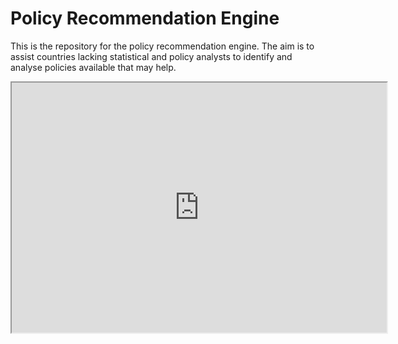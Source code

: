 # Policy Recommendation Engine

This is the repository for the policy recommendation engine. The aim
is to assist countries lacking statistical and policy analysts to
identify and analyse policies available that may help.


<iframe src="http://bl.ocks.org/mbostock/raw/4061502/0a200ddf998aa75dfdb1ff32e16b680a15e5cb01/" width="600" height="400" marginwidth="0" marginheight="0" scrolling="no"></iframe>

<style>
.link {
stroke: #666;
opacity: 0.9;
stroke-width: 1.5px;
}
.node circle {
stroke: #fff;
opacity: 0.9;
stroke-width: 1.5px;
}
.node:not(:hover) .nodetext {
display: none;
}
text {
font: 15px serif;
opacity: 0.9;
pointer-events: none;
}
</style>

<script src=http://d3js.org/d3.v3.min.js></script>

<script> var links = [ { "source" : 1, "target" : 131, "value" :
 1.31452729451742 }, { "source" : 1, "target" : 82, "value" :
 1.48780804393006 }, { "source" : 1, "target" : 111, "value" :
 1.53525937177258 }, { "source" : 2, "target" : 146, "value" :
 0.920880072265894 }, { "source" : 2, "target" : 78, "value" :
 0.940957645654329 }, { "source" : 2, "target" : 102, "value" :
 0.960545297345756 }, { "source" : 3, "target" : 168, "value" :
 0.953653479210874 }, { "source" : 3, "target" : 152, "value" :
 1.0220078017862 }, { "source" : 3, "target" : 47, "value" :
 1.02234392589866 }, { "source" : 4, "target" : 116, "value" :
 0.974043813062297 }, { "source" : 4, "target" : 112, "value" :
 1.00861994554911 }, { "source" : 4, "target" : 89, "value" :
 1.04323962864693 }, { "source" : 5, "target" : 32, "value" :
 1.44955239332356 }, { "source" : 5, "target" : 14, "value" :
 1.55694107513401 }, { "source" : 5, "target" : 117, "value" :
 1.63821920099526 }, { "source" : 6, "target" : 182, "value" :
 1.19119444160882 }, { "source" : 6, "target" : 59, "value" :
 1.20319220151253 }, { "source" : 6, "target" : 78, "value" :
 1.37655213152321 }, { "source" : 7, "target" : 46, "value" :
 1.37045931512834 }, { "source" : 7, "target" : 20, "value" :
 1.65668766498696 }, { "source" : 7, "target" : 174, "value" :
 1.71018383342883 }, { "source" : 0, "target" : 2, "value" :
 1.20637844221834 }, { "source" : 0, "target" : 71, "value" :
 1.217090120178 }, { "source" : 0, "target" : 47, "value" :
 1.24330899923766 }, { "source" : 17, "target" : 45, "value" :
 1.01820681828437 }, { "source" : 17, "target" : 146, "value" :
 1.10137862487542 }, { "source" : 17, "target" : 141, "value" :
 1.2985203201483 }, { "source" : 8, "target" : 24, "value" :
 0.838362577073292 }, { "source" : 8, "target" : 158, "value" :
 1.09438576978989 }, { "source" : 8, "target" : 48, "value" :
 1.09961749350012 }, { "source" : 9, "target" : 120, "value" :
 0.602232655441791 }, { "source" : 9, "target" : 54, "value" :
 0.639259804146382 }, { "source" : 9, "target" : 186, "value" :
 0.768040477294505 }, { "source" : 36, "target" : 2, "value" :
 1.19611020180288 }, { "source" : 36, "target" : 168, "value" :
 1.42990851080529 }, { "source" : 36, "target" : 102, "value" :
 1.4479413745007 }, { "source" : 10, "target" : 170, "value" :
 1.56855749452816 }, { "source" : 10, "target" : 4, "value" :
 1.876723903123 }, { "source" : 10, "target" : 45, "value" :
 2.05825722589473 }, { "source" : 11, "target" : 121, "value" :
 1.4425791028605 }, { "source" : 11, "target" : 111, "value" :
 1.49996277790847 }, { "source" : 11, "target" : 183, "value" :
 1.97834755666622 }, { "source" : 41, "target" : 190, "value" :
 0.789337479044317 }, { "source" : 41, "target" : 67, "value" :
 0.82726644887886 }, { "source" : 41, "target" : 128, "value" :
 0.868810763776866 }, { "source" : 186, "target" : 38, "value" :
 0.71495414307359 }, { "source" : 186, "target" : 48, "value" :
 0.733536216264423 }, { "source" : 186, "target" : 9, "value" :
 0.768040477294505 }, { "source" : 18, "target" : 109, "value" :
 0.905488077232075 }, { "source" : 18, "target" : 191, "value" :
 0.928990869486456 }, { "source" : 18, "target" : 47, "value" :
 1.06682789338007 }, { "source" : 37, "target" : 56, "value" :
 1.09893293326321 }, { "source" : 37, "target" : 119, "value" :
 1.29737835818427 }, { "source" : 37, "target" : 130, "value" :
 1.43547592970923 }, { "source" : 12, "target" : 150, "value" :
 1.20614068109613 }, { "source" : 12, "target" : 134, "value" :
 2.30662598084721 }, { "source" : 12, "target" : 142, "value" :
 2.35832869698108 }, { "source" : 13, "target" : 192, "value" :
 1.29940663294756 }, { "source" : 13, "target" : 109, "value" :
 1.32392687443911 }, { "source" : 13, "target" : 108, "value" :
 1.39988619910808 }, { "source" : 14, "target" : 117, "value" :
 0.682738067393721 }, { "source" : 14, "target" : 23, "value" :
 1.30069178321288 }, { "source" : 14, "target" : 105, "value" :
 1.32361192170884 }, { "source" : 55, "target" : 189, "value" :
 0.614750722993733 }, { "source" : 55, "target" : 67, "value" :
 0.642608633750824 }, { "source" : 55, "target" : 87, "value" :
 0.852964315454793 }, { "source" : 15, "target" : 110, "value" :
 0.887991137474196 }, { "source" : 15, "target" : 44, "value" :
 1.42298756227974 }, { "source" : 15, "target" : 125, "value" :
 1.47799137800987 }, { "source" : 16, "target" : 138, "value" :
 1.42252709160877 }, { "source" : 16, "target" : 152, "value" :
 1.56673225573877 }, { "source" : 16, "target" : 122, "value" :
 1.69997913169409 }, { "source" : 19, "target" : 89, "value" :
 0.96003446478593 }, { "source" : 19, "target" : 129, "value" :
 1.03369836065786 }, { "source" : 19, "target" : 4, "value" :
 1.12078429317492 }, { "source" : 20, "target" : 189, "value" :
 0.85064892082221 }, { "source" : 20, "target" : 190, "value" :
 0.971612887849814 }, { "source" : 20, "target" : 67, "value" :
 1.05298685631974 }, { "source" : 176, "target" : 118, "value" :
 1.21414677752 }, { "source" : 176, "target" : 28, "value" :
 1.5685368954702 }, { "source" : 176, "target" : 76, "value" :
 1.60913249855578 }, { "source" : 22, "target" : 132, "value" :
 1.92102096765661 }, { "source" : 22, "target" : 137, "value" :
 2.06817242151767 }, { "source" : 22, "target" : 31, "value" :
 2.29105373318966 }, { "source" : 25, "target" : 44, "value" :
 0.910834630900881 }, { "source" : 25, "target" : 122, "value" :
 1.15635610494343 }, { "source" : 25, "target" : 126, "value" :
 1.46094334309018 }, { "source" : 83, "target" : 90, "value" :
 1.56419009848881 }, { "source" : 83, "target" : 21, "value" :
 1.5924438438337 }, { "source" : 83, "target" : 124, "value" :
 1.60434653131104 }, { "source" : 23, "target" : 117, "value" :
 0.975511109512529 }, { "source" : 23, "target" : 90, "value" :
 1.21847324468831 }, { "source" : 23, "target" : 145, "value" :
 1.22410275311965 }, { "source" : 24, "target" : 8, "value" :
 0.838362577073292 }, { "source" : 24, "target" : 48, "value" :
 0.898813888700985 }, { "source" : 24, "target" : 123, "value" :
 0.931861117429435 }, { "source" : 26, "target" : 135, "value" :
 1.49461162528901 }, { "source" : 26, "target" : 147, "value" :
 1.55181563212396 }, { "source" : 26, "target" : 91, "value" :
 1.55959206999486 }, { "source" : 28, "target" : 162, "value" :
 1.02167171095672 }, { "source" : 28, "target" : 95, "value" :
 1.24572404427195 }, { "source" : 28, "target" : 107, "value" :
 1.26741367173486 }, { "source" : 29, "target" : 113, "value" :
 0.956794162296048 }, { "source" : 29, "target" : 167, "value" :
 0.973029189538259 }, { "source" : 29, "target" : 89, "value" :
 1.48697729248095 }, { "source" : 30, "target" : 122, "value" :
 1.06793098914228 }, { "source" : 30, "target" : 40, "value" :
 1.14865142976247 }, { "source" : 30, "target" : 42, "value" :
 1.16193537350911 }, { "source" : 32, "target" : 5, "value" :
 1.44955239332356 }, { "source" : 32, "target" : 14, "value" :
 1.55385925388808 }, { "source" : 32, "target" : 23, "value" :
 1.58864646875774 }, { "source" : 33, "target" : 114, "value" :
 1.01225021776878 }, { "source" : 33, "target" : 146, "value" :
 1.07114556956056 }, { "source" : 33, "target" : 18, "value" :
 1.21497089869963 }, { "source" : 76, "target" : 62, "value" :
 1.08365560669245 }, { "source" : 76, "target" : 130, "value" :
 1.11302717762523 }, { "source" : 76, "target" : 37, "value" :
 1.1415370310435 }, { "source" : 67, "target" : 87, "value" :
 0.617144820469032 }, { "source" : 67, "target" : 55, "value" :
 0.642608633750824 }, { "source" : 67, "target" : 190, "value" :
 0.723500346667688 }, { "source" : 34, "target" : 168, "value" :
 0.761877422241889 }, { "source" : 34, "target" : 92, "value" :
 0.830995625266431 }, { "source" : 34, "target" : 39, "value" :
 0.906599367281589 }, { "source" : 193, "target" : 195, "value" :
 0.455929887515982 }, { "source" : 193, "target" : 194, "value" :
 0.683170301495052 }, { "source" : 193, "target" : 114, "value" :
 1.11673495056999 }, { "source" : 35, "target" : 4, "value" :
 1.1969376870027 }, { "source" : 35, "target" : 89, "value" :
 1.31770432237712 }, { "source" : 35, "target" : 159, "value" :
 1.34296384156125 }, { "source" : 84, "target" : 88, "value" :
 1.65774601940357 }, { "source" : 84, "target" : 196, "value" :
 1.70471414477474 }, { "source" : 84, "target" : 156, "value" :
 1.71242533467083 }, { "source" : 38, "target" : 158, "value" :
 0.536166159724376 }, { "source" : 38, "target" : 48, "value" :
 0.589148245646065 }, { "source" : 38, "target" : 159, "value" :
 0.611330889530299 }, { "source" : 50, "target" : 143, "value" :
 2.33336973079323 }, { "source" : 50, "target" : 131, "value" :
 2.49969943381133 }, { "source" : 50, "target" : 121, "value" :
 2.6049461907643 }, { "source" : 39, "target" : 46, "value" :
 0.83838831939105 }, { "source" : 39, "target" : 34, "value" :
 0.906599367281589 }, { "source" : 39, "target" : 141, "value" :
 0.968679401888891 }, { "source" : 42, "target" : 40, "value" :
 0.936967400239652 }, { "source" : 42, "target" : 30, "value" :
 1.16193537350911 }, { "source" : 42, "target" : 126, "value" :
 1.46727036027847 }, { "source" : 43, "target" : 161, "value" :
 1.66691338986215 }, { "source" : 43, "target" : 81, "value" :
 1.73191858419284 }, { "source" : 43, "target" : 178, "value" :
 1.9201654795029 }, { "source" : 44, "target" : 122, "value" :
 0.887691060162472 }, { "source" : 44, "target" : 25, "value" :
 0.910834630900881 }, { "source" : 44, "target" : 126, "value" :
 0.955996918890767 }, { "source" : 45, "target" : 17, "value" :
 1.01820681828437 }, { "source" : 45, "target" : 166, "value" :
 1.20145988677156 }, { "source" : 45, "target" : 146, "value" :
 1.20640154717973 }, { "source" : 132, "target" : 22, "value" :
 1.92102096765661 }, { "source" : 132, "target" : 1, "value" :
 1.93839214146552 }, { "source" : 132, "target" : 64, "value" :
 1.96395471248129 }, { "source" : 46, "target" : 87, "value" :
 0.525514245923718 }, { "source" : 46, "target" : 67, "value" :
 0.77164737193497 }, { "source" : 46, "target" : 39, "value" :
 0.83838831939105 }, { "source" : 181, "target" : 28, "value" :
 1.55604385856314 }, { "source" : 181, "target" : 1, "value" :
 1.56965338936259 }, { "source" : 181, "target" : 171, "value" :
 1.69660451982878 }, { "source" : 47, "target" : 152, "value" :
 0.854577826233589 }, { "source" : 47, "target" : 114, "value" :
 0.9266323619282 }, { "source" : 47, "target" : 3, "value" :
 1.02234392589866 }, { "source" : 48, "target" : 158, "value" :
 0.265362734477278 }, { "source" : 48, "target" : 120, "value" :
 0.556333578536645 }, { "source" : 48, "target" : 38, "value" :
 0.589148245646065 }, { "source" : 154, "target" : 82, "value" :
 1.14527302730041 }, { "source" : 154, "target" : 76, "value" :
 1.17097721571362 }, { "source" : 154, "target" : 162, "value" :
 1.26802520157892 }, { "source" : 49, "target" : 54, "value" :
 0.649027731293726 }, { "source" : 49, "target" : 38, "value" :
 0.780850102942669 }, { "source" : 49, "target" : 173, "value" :
 0.81124028367136 }, { "source" : 52, "target" : 122, "value" :
 1.3379778773384 }, { "source" : 52, "target" : 179, "value" :
 1.49005509960485 }, { "source" : 52, "target" : 44, "value" :
 1.57348662287399 }, { "source" : 51, "target" : 155, "value" :
 1.31915603278569 }, { "source" : 51, "target" : 161, "value" :
 1.4660251038037 }, { "source" : 51, "target" : 178, "value" :
 1.58491533851279 }, { "source" : 54, "target" : 173, "value" :
 0.535879012442302 }, { "source" : 54, "target" : 9, "value" :
 0.639259804146382 }, { "source" : 54, "target" : 49, "value" :
 0.649027731293726 }, { "source" : 56, "target" : 37, "value" :
 1.09893293326321 }, { "source" : 56, "target" : 23, "value" :
 1.27306803971252 }, { "source" : 56, "target" : 145, "value" :
 1.76979282137191 }, { "source" : 58, "target" : 73, "value" :
 0.61753062769693 }, { "source" : 58, "target" : 75, "value" :
 1.00578459301855 }, { "source" : 58, "target" : 74, "value" :
 1.15679258314774 }, { "source" : 59, "target" : 139, "value" :
 1.18623448906104 }, { "source" : 59, "target" : 6, "value" :
 1.20319220151253 }, { "source" : 59, "target" : 172, "value" :
 1.22357088466087 }, { "source" : 60, "target" : 195, "value" :
 1.07140346151954 }, { "source" : 60, "target" : 193, "value" :
 1.13121231635874 }, { "source" : 60, "target" : 146, "value" :
 1.36170737960538 }, { "source" : 61, "target" : 157, "value" :
 1.32267459949486 }, { "source" : 61, "target" : 65, "value" :
 1.44062721268049 }, { "source" : 61, "target" : 117, "value" :
 1.80769520809045 }, { "source" : 62, "target" : 130, "value" :
 0.973569176575288 }, { "source" : 62, "target" : 76, "value" :
 1.08365560669245 }, { "source" : 62, "target" : 164, "value" :
 1.18811484239607 }, { "source" : 130, "target" : 62, "value" :
 0.973569176575288 }, { "source" : 130, "target" : 76, "value" :
 1.11302717762523 }, { "source" : 130, "target" : 164, "value" :
 1.2886006488654 }, { "source" : 63, "target" : 191, "value" :
 1.02932883580549 }, { "source" : 63, "target" : 163, "value" :
 1.12113424547918 }, { "source" : 63, "target" : 18, "value" :
 1.26189973373278 }, { "source" : 64, "target" : 135, "value" :
 1.51541573130194 }, { "source" : 64, "target" : 185, "value" :
 1.62720597037579 }, { "source" : 64, "target" : 31, "value" :
 1.68348821786941 }, { "source" : 65, "target" : 117, "value" :
 1.21996159391605 }, { "source" : 65, "target" : 14, "value" :
 1.34788804810519 }, { "source" : 65, "target" : 23, "value" :
 1.43367622150495 }, { "source" : 66, "target" : 123, "value" :
 1.01959459924331 }, { "source" : 66, "target" : 41, "value" :
 1.22421240339144 }, { "source" : 66, "target" : 8, "value" :
 1.25014002394532 }, { "source" : 68, "target" : 38, "value" :
 0.978449363913232 }, { "source" : 68, "target" : 158, "value" :
 1.03703630242829 }, { "source" : 68, "target" : 48, "value" :
 1.05021090349244 }, { "source" : 69, "target" : 127, "value" :
 3.23342416696383 }, { "source" : 69, "target" : 11, "value" :
 3.26320505674659 }, { "source" : 69, "target" : 21, "value" :
 3.36150506432041 }, { "source" : 70, "target" : 127, "value" :
 1.62061103837861 }, { "source" : 70, "target" : 180, "value" :
 1.89587456765023 }, { "source" : 70, "target" : 27, "value" :
 2.06063336461274 }, { "source" : 71, "target" : 0, "value" :
 1.217090120178 }, { "source" : 71, "target" : 92, "value" :
 1.26272934069319 }, { "source" : 71, "target" : 168, "value" :
 1.29666888154406 }, { "source" : 72, "target" : 42, "value" :
 2.05388545240779 }, { "source" : 72, "target" : 27, "value" :
 2.20278286020565 }, { "source" : 72, "target" : 180, "value" :
 2.30557748096039 }, { "source" : 73, "target" : 129, "value" :
 0.612358248600967 }, { "source" : 73, "target" : 58, "value" :
 0.61753062769693 }, { "source" : 73, "target" : 75, "value" :
 1.02251661277558 }, { "source" : 188, "target" : 194, "value" :
 1.03089321012129 }, { "source" : 188, "target" : 2, "value" :
 1.07237271026171 }, { "source" : 188, "target" : 193, "value" :
 1.16319525241664 }, { "source" : 74, "target" : 129, "value" :
 1.03378320012459 }, { "source" : 74, "target" : 187, "value" :
 1.1094673454879 }, { "source" : 74, "target" : 58, "value" :
 1.15679258314774 }, { "source" : 75, "target" : 49, "value" :
 0.838637128701236 }, { "source" : 75, "target" : 129, "value" :
 0.870953330955876 }, { "source" : 75, "target" : 153, "value" :
 0.908790881363595 }, { "source" : 78, "target" : 114, "value" :
 0.577326771587172 }, { "source" : 78, "target" : 141, "value" :
 0.866273656709917 }, { "source" : 78, "target" : 102, "value" :
 0.86866830585887 }, { "source" : 79, "target" : 35, "value" :
 1.42656875685969 }, { "source" : 79, "target" : 153, "value" :
 1.4489012818169 }, { "source" : 79, "target" : 173, "value" :
 1.49455192559332 }, { "source" : 80, "target" : 144, "value" :
 0.887281278594123 }, { "source" : 80, "target" : 92, "value" :
 0.965296178506917 }, { "source" : 80, "target" : 34, "value" :
 0.980718740002864 }, { "source" : 77, "target" : 136, "value" :
 0.621515478016677 }, { "source" : 77, "target" : 174, "value" :
 0.928038715026315 }, { "source" : 77, "target" : 94, "value" :
 1.0012295017037 }, { "source" : 82, "target" : 162, "value" :
 1.16365377943373 }, { "source" : 82, "target" : 171, "value" :
 1.28093280512416 }, { "source" : 82, "target" : 1, "value" :
 1.48780804393006 }, { "source" : 57, "target" : 101, "value" :
 1.69082279848271 }, { "source" : 57, "target" : 65, "value" :
 1.69798167687027 }, { "source" : 57, "target" : 143, "value" :
 1.78241540974505 }, { "source" : 86, "target" : 144, "value" :
 1.69849085139365 }, { "source" : 86, "target" : 167, "value" :
 1.80677510354074 }, { "source" : 86, "target" : 170, "value" :
 1.83490735850556 }, { "source" : 81, "target" : 178, "value" :
 1.23794776855576 }, { "source" : 81, "target" : 188, "value" :
 1.32991794855375 }, { "source" : 81, "target" : 63, "value" :
 1.41972493824014 }, { "source" : 87, "target" : 46, "value" :
 0.525514245923718 }, { "source" : 87, "target" : 67, "value" :
 0.617144820469032 }, { "source" : 87, "target" : 190, "value" :
 0.657721693638066 }, { "source" : 89, "target" : 19, "value" :
 0.96003446478593 }, { "source" : 89, "target" : 4, "value" :
 1.04323962864693 }, { "source" : 89, "target" : 35, "value" :
 1.31770432237712 }, { "source" : 90, "target" : 145, "value" :
 1.29556473186106 }, { "source" : 90, "target" : 88, "value" :
 1.43793605202866 }, { "source" : 90, "target" : 21, "value" :
 1.45745067303454 }, { "source" : 91, "target" : 147, "value" :
 0.872263227671935 }, { "source" : 91, "target" : 95, "value" :
 1.29940782523615 }, { "source" : 91, "target" : 164, "value" :
 1.36845093078949 }, { "source" : 92, "target" : 168, "value" :
 0.891693280866144 }, { "source" : 92, "target" : 80, "value" :
 0.965296178506917 }, { "source" : 92, "target" : 3, "value" :
 0.980596813500818 }, { "source" : 93, "target" : 166, "value" :
 1.32215390772501 }, { "source" : 93, "target" : 45, "value" :
 1.49876888445967 }, { "source" : 93, "target" : 35, "value" :
 1.50067519330793 }, { "source" : 94, "target" : 77, "value" :
 1.0012295017037 }, { "source" : 94, "target" : 87, "value" :
 1.02154413719956 }, { "source" : 94, "target" : 67, "value" :
 1.05504419113869 }, { "source" : 187, "target" : 74, "value" :
 1.1094673454879 }, { "source" : 187, "target" : 112, "value" :
 1.14438859643746 }, { "source" : 187, "target" : 38, "value" :
 1.18095138624967 }, { "source" : 95, "target" : 28, "value" :
 1.24572404427195 }, { "source" : 95, "target" : 91, "value" :
 1.29940782523615 }, { "source" : 95, "target" : 147, "value" :
 1.34482555410403 }, { "source" : 96, "target" : 137, "value" :
 1.32822702959422 }, { "source" : 96, "target" : 162, "value" :
 1.38533108035212 }, { "source" : 96, "target" : 107, "value" :
 1.49662865947539 }, { "source" : 97, "target" : 190, "value" :
 1.00634891249526 }, { "source" : 97, "target" : 174, "value" :
 1.03329555435976 }, { "source" : 97, "target" : 55, "value" :
 1.05031189243427 }, { "source" : 98, "target" : 2, "value" :
 1.03887077942638 }, { "source" : 98, "target" : 146, "value" :
 1.18023524376724 }, { "source" : 98, "target" : 141, "value" :
 1.20228260131143 }, { "source" : 99, "target" : 176, "value" :
 1.19797479406283 }, { "source" : 99, "target" : 76, "value" :
 1.27133696320388 }, { "source" : 99, "target" : 62, "value" :
 1.50760392233255 }, { "source" : 100, "target" : 186, "value" :
 1.18594405843695 }, { "source" : 100, "target" : 68, "value" :
 1.2145355550819 }, { "source" : 100, "target" : 120, "value" :
 1.23733968431916 }, { "source" : 101, "target" : 145, "value" :
 1.59853163583269 }, { "source" : 101, "target" : 90, "value" :
 1.71247449794562 }, { "source" : 101, "target" : 88, "value" :
 1.81186749206525 }, { "source" : 102, "target" : 114, "value" :
 0.846377635188045 }, { "source" : 102, "target" : 78, "value" :
 0.86866830585887 }, { "source" : 102, "target" : 2, "value" :
 0.960545297345756 }, { "source" : 103, "target" : 92, "value" :
 1.27136862302378 }, { "source" : 103, "target" : 179, "value" :
 1.48121391237927 }, { "source" : 103, "target" : 34, "value" :
 1.51520652859041 }, { "source" : 108, "target" : 13, "value" :
 1.39988619910808 }, { "source" : 108, "target" : 191, "value" :
 1.41951743564977 }, { "source" : 108, "target" : 115, "value" :
 1.48989298763721 }, { "source" : 104, "target" : 150, "value" :
 3.17433357180874 }, { "source" : 104, "target" : 12, "value" :
 3.34346393734169 }, { "source" : 104, "target" : 86, "value" :
 3.7132464438663 }, { "source" : 105, "target" : 14, "value" :
 1.32361192170884 }, { "source" : 105, "target" : 117, "value" :
 1.49435811762957 }, { "source" : 105, "target" : 44, "value" :
 1.59466498541963 }, { "source" : 190, "target" : 87, "value" :
 0.657721693638066 }, { "source" : 190, "target" : 67, "value" :
 0.723500346667688 }, { "source" : 190, "target" : 189, "value" :
 0.848215195900464 }, { "source" : 106, "target" : 3, "value" :
 1.09867908870044 }, { "source" : 106, "target" : 152, "value" :
 1.23096252452761 }, { "source" : 106, "target" : 160, "value" :
 1.28585821480392 }, { "source" : 107, "target" : 28, "value" :
 1.26741367173486 }, { "source" : 107, "target" : 154, "value" :
 1.44347014594506 }, { "source" : 107, "target" : 96, "value" :
 1.49662865947539 }, { "source" : 21, "target" : 88, "value" :
 0.781590948262505 }, { "source" : 21, "target" : 145, "value" :
 1.28986956879597 }, { "source" : 21, "target" : 90, "value" :
 1.45745067303454 }, { "source" : 110, "target" : 15, "value" :
 0.887991137474196 }, { "source" : 110, "target" : 14, "value" :
 1.41008103511339 }, { "source" : 110, "target" : 13, "value" :
 1.55531597989108 }, { "source" : 111, "target" : 11, "value" :
 1.49996277790847 }, { "source" : 111, "target" : 1, "value" :
 1.53525937177258 }, { "source" : 111, "target" : 83, "value" :
 1.65075719758189 }, { "source" : 113, "target" : 167, "value" :
 0.946340803920534 }, { "source" : 113, "target" : 29, "value" :
 0.956794162296048 }, { "source" : 113, "target" : 134, "value" :
 1.10563198261429 }, { "source" : 116, "target" : 4, "value" :
 0.974043813062297 }, { "source" : 116, "target" : 89, "value" :
 1.33016024214415 }, { "source" : 116, "target" : 187, "value" :
 1.46303723401943 }, { "source" : 117, "target" : 14, "value" :
 0.682738067393721 }, { "source" : 117, "target" : 23, "value" :
 0.975511109512529 }, { "source" : 117, "target" : 65, "value" :
 1.21996159391605 }, { "source" : 119, "target" : 37, "value" :
 1.29737835818427 }, { "source" : 119, "target" : 99, "value" :
 1.60585586344905 }, { "source" : 119, "target" : 76, "value" :
 1.61391321068953 }, { "source" : 120, "target" : 48, "value" :
 0.556333578536645 }, { "source" : 120, "target" : 158, "value" :
 0.576353243510418 }, { "source" : 120, "target" : 9, "value" :
 0.602232655441791 }, { "source" : 196, "target" : 40, "value" :
 1.08808160837882 }, { "source" : 196, "target" : 42, "value" :
 1.63086060386294 }, { "source" : 196, "target" : 44, "value" :
 1.63284506971359 }, { "source" : 167, "target" : 113, "value" :
 0.946340803920534 }, { "source" : 167, "target" : 29, "value" :
 0.973029189538259 }, { "source" : 167, "target" : 161, "value" :
 1.26170575068203 }, { "source" : 121, "target" : 11, "value" :
 1.4425791028605 }, { "source" : 121, "target" : 111, "value" :
 1.8229691499831 }, { "source" : 121, "target" : 21, "value" :
 2.36748093430187 }, { "source" : 134, "target" : 113, "value" :
 1.10563198261429 }, { "source" : 134, "target" : 29, "value" :
 1.51111142679662 }, { "source" : 134, "target" : 142, "value" :
 1.54102098656998 }, { "source" : 122, "target" : 44, "value" :
 0.887691060162472 }, { "source" : 122, "target" : 126, "value" :
 0.926033334725504 }, { "source" : 122, "target" : 30, "value" :
 1.06793098914228 }, { "source" : 124, "target" : 154, "value" :
 1.3994288208261 }, { "source" : 124, "target" : 82, "value" :
 1.53299698713778 }, { "source" : 124, "target" : 37, "value" :
 1.59149388548455 }, { "source" : 125, "target" : 44, "value" :
 1.26950992658186 }, { "source" : 125, "target" : 122, "value" :
 1.37388837799296 }, { "source" : 125, "target" : 40, "value" :
 1.37621257436654 }, { "source" : 126, "target" : 44, "value" :
 0.955996918890767 }, { "source" : 126, "target" : 30, "value" :
 1.17023648864064 }, { "source" : 126, "target" : 40, "value" :
 1.19813563320751 }, { "source" : 128, "target" : 148, "value" :
 0.696288899442868 }, { "source" : 128, "target" : 123, "value" :
 0.79919742595811 }, { "source" : 128, "target" : 67, "value" :
 0.810137647057435 }, { "source" : 129, "target" : 58, "value" :
 0.499109295817574 }, { "source" : 129, "target" : 73, "value" :
 0.612358248600967 }, { "source" : 129, "target" : 75, "value" :
 0.870953330955876 }, { "source" : 133, "target" : 10, "value" :
 1.49789773506322 }, { "source" : 133, "target" : 86, "value" :
 1.88801956975405 }, { "source" : 133, "target" : 116, "value" :
 1.97415188294617 }, { "source" : 85, "target" : 144, "value" :
 0.980673203144786 }, { "source" : 85, "target" : 34, "value" :
 1.0719148246239 }, { "source" : 85, "target" : 128, "value" :
 1.28831023475477 }, { "source" : 109, "target" : 18, "value" :
 0.905488077232075 }, { "source" : 109, "target" : 191, "value" :
 1.11314258139784 }, { "source" : 109, "target" : 13, "value" :
 1.32392687443911 }, { "source" : 136, "target" : 77, "value" :
 0.621515478016677 }, { "source" : 136, "target" : 174, "value" :
 1.12794551332438 }, { "source" : 136, "target" : 94, "value" :
 1.19089859746761 }, { "source" : 137, "target" : 96, "value" :
 1.32822702959422 }, { "source" : 137, "target" : 107, "value" :
 1.52732045355541 }, { "source" : 137, "target" : 171, "value" :
 1.52919521498377 }, { "source" : 139, "target" : 6, "value" :
 1.11017779278581 }, { "source" : 139, "target" : 59, "value" :
 1.18623448906104 }, { "source" : 139, "target" : 166, "value" :
 1.22725042025008 }, { "source" : 140, "target" : 115, "value" :
 1.69609168005874 }, { "source" : 140, "target" : 155, "value" :
 1.89268438165769 }, { "source" : 140, "target" : 166, "value" :
 1.9175324570393 }, { "source" : 195, "target" : 194, "value" :
 0.499680983888029 }, { "source" : 195, "target" : 60, "value" :
 1.07140346151954 }, { "source" : 195, "target" : 188, "value" :
 1.18594760661578 }, { "source" : 141, "target" : 146, "value" :
 0.758592707185517 }, { "source" : 141, "target" : 114, "value" :
 0.773123762237194 }, { "source" : 141, "target" : 78, "value" :
 0.866273656709917 }, { "source" : 182, "target" : 165, "value" :
 0.880973993738239 }, { "source" : 182, "target" : 102, "value" :
 1.07277012655727 }, { "source" : 182, "target" : 78, "value" :
 1.12004379331132 }, { "source" : 142, "target" : 4, "value" :
 1.10523638540958 }, { "source" : 142, "target" : 19, "value" :
 1.34603687670483 }, { "source" : 142, "target" : 89, "value" :
 1.42675789157226 }, { "source" : 143, "target" : 57, "value" :
 1.78241540974505 }, { "source" : 143, "target" : 50, "value" :
 2.33336973079323 }, { "source" : 143, "target" : 155, "value" :
 2.35920288841408 }, { "source" : 144, "target" : 80, "value" :
 0.887281278594123 }, { "source" : 144, "target" : 92, "value" :
 1.10720413640354 }, { "source" : 144, "target" : 19, "value" :
 1.25169011397607 }, { "source" : 145, "target" : 88, "value" :
 1.2098976801696 }, { "source" : 145, "target" : 23, "value" :
 1.22410275311965 }, { "source" : 145, "target" : 21, "value" :
 1.28986956879597 }, { "source" : 189, "target" : 55, "value" :
 0.614750722993733 }, { "source" : 189, "target" : 20, "value" :
 0.85064892082221 }, { "source" : 189, "target" : 114, "value" :
 0.882656129914939 }, { "source" : 146, "target" : 141, "value" :
 0.758592707185517 }, { "source" : 146, "target" : 2, "value" :
 0.920880072265894 }, { "source" : 146, "target" : 114, "value" :
 0.969125381887772 }, { "source" : 147, "target" : 91, "value" :
 0.872263227671935 }, { "source" : 147, "target" : 164, "value" :
 1.07211733625236 }, { "source" : 147, "target" : 162, "value" :
 1.31643258134908 }, { "source" : 150, "target" : 12, "value" :
 1.20614068109613 }, { "source" : 150, "target" : 133, "value" :
 2.46232475615298 }, { "source" : 150, "target" : 113, "value" :
 2.51682907306793 }, { "source" : 194, "target" : 195, "value" :
 0.499680983888029 }, { "source" : 194, "target" : 193, "value" :
 0.683170301495052 }, { "source" : 194, "target" : 188, "value" :
 1.03089321012129 }, { "source" : 149, "target" : 67, "value" :
 0.981292051964712 }, { "source" : 149, "target" : 189, "value" :
 0.996252984592464 }, { "source" : 149, "target" : 190, "value" :
 1.04949711887004 }, { "source" : 148, "target" : 123, "value" :
 0.649791012616204 }, { "source" : 148, "target" : 128, "value" :
 0.696288899442868 }, { "source" : 148, "target" : 67, "value" :
 0.824270670985038 }, { "source" : 151, "target" : 107, "value" :
 1.85294556846627 }, { "source" : 151, "target" : 147, "value" :
 1.95004894353807 }, { "source" : 151, "target" : 184, "value" :
 1.99370051363542 }, { "source" : 152, "target" : 47, "value" :
 0.854577826233589 }, { "source" : 152, "target" : 3, "value" :
 1.0220078017862 }, { "source" : 152, "target" : 92, "value" :
 1.1897702426502 }, { "source" : 192, "target" : 13, "value" :
 1.29940663294756 }, { "source" : 192, "target" : 90, "value" :
 1.33596778479383 }, { "source" : 192, "target" : 23, "value" :
 1.52972970295811 }, { "source" : 153, "target" : 49, "value" :
 0.835263639555275 }, { "source" : 153, "target" : 75, "value" :
 0.908790881363595 }, { "source" : 153, "target" : 38, "value" :
 0.912412166681162 }, { "source" : 27, "target" : 108, "value" :
 1.64161276123444 }, { "source" : 27, "target" : 180, "value" :
 1.76187494692584 }, { "source" : 27, "target" : 163, "value" :
 1.87956179907146 }, { "source" : 155, "target" : 51, "value" :
 1.31915603278569 }, { "source" : 155, "target" : 113, "value" :
 1.33774803133268 }, { "source" : 155, "target" : 161, "value" :
 1.37888245401744 }, { "source" : 157, "target" : 61, "value" :
 1.32267459949486 }, { "source" : 157, "target" : 14, "value" :
 1.39622045276397 }, { "source" : 157, "target" : 88, "value" :
 1.40458084695958 }, { "source" : 158, "target" : 48, "value" :
 0.265362734477278 }, { "source" : 158, "target" : 38, "value" :
 0.536166159724376 }, { "source" : 158, "target" : 120, "value" :
 0.576353243510418 }, { "source" : 159, "target" : 120, "value" :
 0.603097865432138 }, { "source" : 159, "target" : 158, "value" :
 0.60817230594848 }, { "source" : 159, "target" : 38, "value" :
 0.611330889530299 }, { "source" : 156, "target" : 84, "value" :
 1.71242533467083 }, { "source" : 156, "target" : 88, "value" :
 1.85116285041494 }, { "source" : 156, "target" : 183, "value" :
 2.08956035708908 }, { "source" : 163, "target" : 191, "value" :
 0.952862179117558 }, { "source" : 163, "target" : 63, "value" :
 1.12113424547918 }, { "source" : 163, "target" : 102, "value" :
 1.24588772727019 }, { "source" : 31, "target" : 64, "value" :
 1.68348821786941 }, { "source" : 31, "target" : 132, "value" :
 2.10187357136505 }, { "source" : 31, "target" : 90, "value" :
 2.11642129320112 }, { "source" : 123, "target" : 148, "value" :
 0.649791012616204 }, { "source" : 123, "target" : 128, "value" :
 0.79919742595811 }, { "source" : 123, "target" : 41, "value" :
 0.878727812385485 }, { "source" : 184, "target" : 95, "value" :
 1.78865645454068 }, { "source" : 184, "target" : 151, "value" :
 1.99370051363542 }, { "source" : 184, "target" : 91, "value" :
 2.04480495202114 }, { "source" : 40, "target" : 42, "value" :
 0.936967400239652 }, { "source" : 40, "target" : 196, "value" :
 1.08808160837882 }, { "source" : 40, "target" : 30, "value" :
 1.14865142976247 }, { "source" : 114, "target" : 78, "value" :
 0.577326771587172 }, { "source" : 114, "target" : 141, "value" :
 0.773123762237194 }, { "source" : 114, "target" : 102, "value" :
 0.846377635188045 }, { "source" : 53, "target" : 145, "value" :
 1.55789877041342 }, { "source" : 53, "target" : 23, "value" :
 1.6242598455313 }, { "source" : 53, "target" : 117, "value" :
 1.74357045421812 }, { "source" : 88, "target" : 21, "value" :
 0.781590948262505 }, { "source" : 88, "target" : 145, "value" :
 1.2098976801696 }, { "source" : 88, "target" : 135, "value" :
 1.39759102690315 }, { "source" : 112, "target" : 159, "value" :
 0.881066125783051 }, { "source" : 112, "target" : 158, "value" :
 0.886730703944127 }, { "source" : 112, "target" : 38, "value" :
 0.894002726286493 }, { "source" : 118, "target" : 176, "value" :
 1.21414677752 }, { "source" : 118, "target" : 28, "value" :
 1.31503503303524 }, { "source" : 118, "target" : 162, "value" :
 1.75942329485976 }, { "source" : 127, "target" : 21, "value" :
 1.49854768083235 }, { "source" : 127, "target" : 70, "value" :
 1.62061103837861 }, { "source" : 127, "target" : 88, "value" :
 1.63547051661808 }, { "source" : 138, "target" : 46, "value" :
 1.14091993548707 }, { "source" : 138, "target" : 97, "value" :
 1.24067227192795 }, { "source" : 138, "target" : 169, "value" :
 1.27746378215018 }, { "source" : 191, "target" : 18, "value" :
 0.928990869486456 }, { "source" : 191, "target" : 163, "value" :
 0.952862179117558 }, { "source" : 191, "target" : 63, "value" :
 1.02932883580549 }, { "source" : 160, "target" : 106, "value" :
 1.28585821480392 }, { "source" : 160, "target" : 47, "value" :
 1.41755747604485 }, { "source" : 160, "target" : 3, "value" :
 1.41986555864412 }, { "source" : 170, "target" : 167, "value" :
 1.33780159043309 }, { "source" : 170, "target" : 10, "value" :
 1.56855749452816 }, { "source" : 170, "target" : 29, "value" :
 1.61485804285238 }, { "source" : 173, "target" : 54, "value" :
 0.535879012442302 }, { "source" : 173, "target" : 49, "value" :
 0.81124028367136 }, { "source" : 173, "target" : 48, "value" :
 0.814018021168644 }, { "source" : 162, "target" : 107, "value" :
 0.690892872108048 }, { "source" : 162, "target" : 28, "value" :
 1.02167171095672 }, { "source" : 162, "target" : 82, "value" :
 1.16365377943373 }, { "source" : 175, "target" : 49, "value" :
 2.38596468651895 }, { "source" : 175, "target" : 24, "value" :
 2.40298737951784 }, { "source" : 175, "target" : 54, "value" :
 2.43319665696516 }, { "source" : 131, "target" : 1, "value" :
 1.31452729451742 }, { "source" : 131, "target" : 135, "value" :
 1.70918636088312 }, { "source" : 131, "target" : 82, "value" :
 1.88194097651288 }, { "source" : 164, "target" : 147, "value" :
 1.07211733625236 }, { "source" : 164, "target" : 62, "value" :
 1.18811484239607 }, { "source" : 164, "target" : 130, "value" :
 1.2886006488654 }, { "source" : 165, "target" : 182, "value" :
 0.880973993738239 }, { "source" : 165, "target" : 78, "value" :
 0.979060486001503 }, { "source" : 165, "target" : 2, "value" :
 1.17045010019216 }, { "source" : 166, "target" : 146, "value" :
 1.18007015839305 }, { "source" : 166, "target" : 165, "value" :
 1.19060092425939 }, { "source" : 166, "target" : 45, "value" :
 1.20145988677156 }, { "source" : 168, "target" : 34, "value" :
 0.761877422241889 }, { "source" : 168, "target" : 169, "value" :
 0.844297495249255 }, { "source" : 168, "target" : 92, "value" :
 0.891693280866144 }, { "source" : 169, "target" : 168, "value" :
 0.844297495249255 }, { "source" : 169, "target" : 34, "value" :
 1.2227460955028 }, { "source" : 169, "target" : 138, "value" :
 1.27746378215018 }, { "source" : 161, "target" : 167, "value" :
 1.26170575068203 }, { "source" : 161, "target" : 155, "value" :
 1.37888245401744 }, { "source" : 161, "target" : 113, "value" :
 1.43199498384078 }, { "source" : 172, "target" : 59, "value" :
 1.22357088466087 }, { "source" : 172, "target" : 141, "value" :
 1.59670506410588 }, { "source" : 172, "target" : 146, "value" :
 1.63643162601456 }, { "source" : 171, "target" : 82, "value" :
 1.28093280512416 }, { "source" : 171, "target" : 162, "value" :
 1.43251080893642 }, { "source" : 171, "target" : 137, "value" :
 1.52919521498377 }, { "source" : 174, "target" : 77, "value" :
 0.928038715026315 }, { "source" : 174, "target" : 128, "value" :
 1.02596729712391 }, { "source" : 174, "target" : 97, "value" :
 1.03329555435976 }, { "source" : 177, "target" : 33, "value" :
 1.2340054164185 }, { "source" : 177, "target" : 7, "value" :
 1.27080637442328 }, { "source" : 177, "target" : 34, "value" :
 1.42592530414 }, { "source" : 178, "target" : 81, "value" :
 1.23794776855576 }, { "source" : 178, "target" : 51, "value" :
 1.58491533851279 }, { "source" : 178, "target" : 161, "value" :
 1.64589471386379 }, { "source" : 115, "target" : 63, "value" :
 1.37332650631947 }, { "source" : 115, "target" : 191, "value" :
 1.42681654243901 }, { "source" : 115, "target" : 108, "value" :
 1.48989298763721 }, { "source" : 179, "target" : 122, "value" :
 1.34599036234862 }, { "source" : 179, "target" : 60, "value" :
 1.37915176216964 }, { "source" : 179, "target" : 3, "value" :
 1.39836172007607 }, { "source" : 180, "target" : 115, "value" :
 1.66742904753805 }, { "source" : 180, "target" : 81, "value" :
 1.7156539940767 }, { "source" : 180, "target" : 27, "value" :
 1.76187494692584 }, { "source" : 183, "target" : 131, "value" :
 1.42652956194683 }, { "source" : 183, "target" : 1, "value" :
 1.65188484677928 }, { "source" : 183, "target" : 88, "value" :
 1.78946930184687 }, { "source" : 185, "target" : 137, "value" :
 1.5451713094435 }, { "source" : 185, "target" : 64, "value" :
 1.62720597037579 }, { "source" : 185, "target" : 107, "value" :
 1.68220810515777 }, { "source" : 197, "target" : 74, "value" :
 0.00087366264492041 }, { "source" : 197, "target" : 9, "value" :
 0.00120162971200672 }, { "source" : 197, "target" : 186, "value" :
 0.00166639927834256 }, { "source" : 197, "target" : 175, "value" :
 0.00188429419957239 }, { "source" : 135, "target" : 88, "value" :
 1.39759102690315 }, { "source" : 135, "target" : 26, "value" :
 1.49461162528901 }, { "source" : 135, "target" : 157, "value" :
 1.49990831454331 } ] ; var nodes = [ { "name" : "Armenia", "group" :
 "Asia" }, { "name" : "Afghanistan", "group" : "Asia" }, { "name" :
 "Albania", "group" : "Europe" }, { "name" : "Algeria", "group" :
 "Africa" }, { "name" : "Andorra", "group" : "Europe" }, { "name" :
 "Angola", "group" : "Africa" }, { "name" : "Antigua and Barbuda",
 "group" : "Americas" }, { "name" : "Argentina", "group" : "Americas"
 }, { "name" : "Australia", "group" : "Oceania" }, { "name" :
 "Austria", "group" : "Europe" }, { "name" : "Bahrain", "group" :
 "Asia" }, { "name" : "Bangladesh", "group" : "Asia" }, { "name" :
 "Bermuda", "group" : "Americas" }, { "name" : "Bhutan", "group" :
 "Asia" }, { "name" : "Bolivia (Plurinational State of)", "group" :
 "Americas" }, { "name" : "Botswana", "group" : "Africa" }, { "name" :
 "Brazil", "group" : "Americas" }, { "name" : "Aruba", "group" :
 "Americas" }, { "name" : "Belize", "group" : "Americas" }, { "name" :
 "Brunei Darussalam", "group" : "Asia" }, { "name" : "Bulgaria",
 "group" : "Europe" }, { "name" : "Myanmar", "group" : "Asia" }, {
 "name" : "Burundi", "group" : "Africa" }, { "name" : "Cameroon",
 "group" : "Africa" }, { "name" : "Canada", "group" : "Americas" }, {
 "name" : "Cabo Verde", "group" : "Africa" }, { "name" : "Central
 African Republic", "group" : "Africa" }, { "name" : "Sri Lanka",
 "group" : "Asia" }, { "name" : "Chad", "group" : "Africa" }, { "name"
 : "Chile", "group" : "Americas" }, { "name" : "Colombia", "group" :
 "Americas" }, { "name" : "the Comoros", "group" : "Africa" }, {
 "name" : "Congo", "group" : "Africa" }, { "name" : "Costa Rica",
 "group" : "Americas" }, { "name" : "Cuba", "group" : "Americas" }, {
 "name" : "Cyprus", "group" : "Asia" }, { "name" : "Azerbaijan",
 "group" : "Asia" }, { "name" : "Benin", "group" : "Africa" }, {
 "name" : "Denmark", "group" : "Europe" }, { "name" : "Dominica",
 "group" : "Americas" }, { "name" : "the Dominican Republic", "group"
 : "Americas" }, { "name" : "Belarus", "group" : "Europe" }, { "name"
 : "Ecuador", "group" : "Americas" }, { "name" : "Egypt", "group" :
 "Africa" }, { "name" : "El Salvador", "group" : "Americas" }, {
 "name" : "Equatorial Guinea", "group" : "Africa" }, { "name" :
 "Estonia", "group" : "Europe" }, { "name" : "Fiji", "group" :
 "Oceania" }, { "name" : "Finland", "group" : "Europe" }, { "name" :
 "France", "group" : "Europe" }, { "name" : "Djibouti", "group" :
 "Africa" }, { "name" : "Georgia", "group" : "Asia" }, { "name" :
 "Gabon", "group" : "Africa" }, { "name" : "the Gambia", "group" :
 "Africa" }, { "name" : "Germany", "group" : "Europe" }, { "name" :
 "Bosnia and Herzegovina", "group" : "Europe" }, { "name" : "Ghana",
 "group" : "Africa" }, { "name" : "Kiribati", "group" : "Oceania" }, {
 "name" : "Greece", "group" : "Europe" }, { "name" : "Grenada",
 "group" : "Americas" }, { "name" : "Guam", "group" : "Oceania" }, {
 "name" : "Guatemala", "group" : "Americas" }, { "name" : "Guinea",
 "group" : "Africa" }, { "name" : "Guyana", "group" : "Americas" }, {
 "name" : "Haiti", "group" : "Americas" }, { "name" : "Honduras",
 "group" : "Americas" }, { "name" : "Hungary", "group" : "Europe" }, {
 "name" : "Croatia", "group" : "Europe" }, { "name" : "Iceland",
 "group" : "Europe" }, { "name" : "India", "group" : "Asia" }, {
 "name" : "Indonesia", "group" : "Asia" }, { "name" : "Iran (Islamic
 Republic of)", "group" : "Asia" }, { "name" : "Iraq", "group" :
 "Asia" }, { "name" : "Ireland", "group" : "Europe" }, { "name" :
 "Israel", "group" : "Asia" }, { "name" : "Italy", "group" : "Europe"
 }, { "name" : "Cote d'Ivoire", "group" : "Africa" }, { "name" :
 "Kazakhstan", "group" : "Asia" }, { "name" : "Jamaica", "group" :
 "Americas" }, { "name" : "Japan", "group" : "Asia" }, { "name" :
 "Jordan", "group" : "Asia" }, { "name" : "Kyrgyzstan", "group" :
 "Asia" }, { "name" : "Kenya", "group" : "Africa" }, { "name" :
 "Cambodia", "group" : "Asia" }, { "name" : "Democratic People's
 Republic of Korea", "group" : "Asia" }, { "name" : "Republic of
 Korea", "group" : "Asia" }, { "name" : "Kuwait", "group" : "Asia" },
 { "name" : "Latvia", "group" : "Europe" }, { "name" : "the Lao
 People's Democratic Republic", "group" : "Asia" }, { "name" :
 "Lebanon", "group" : "Asia" }, { "name" : "Lesotho", "group" :
 "Africa" }, { "name" : "Liberia", "group" : "Africa" }, { "name" :
 "Libya", "group" : "Africa" }, { "name" : "Liechtenstein", "group" :
 "Europe" }, { "name" : "Lithuania", "group" : "Europe" }, { "name" :
 "Madagascar", "group" : "Africa" }, { "name" : "Malawi", "group" :
 "Africa" }, { "name" : "Malaysia", "group" : "Asia" }, { "name" :
 "Maldives", "group" : "Asia" }, { "name" : "Mali", "group" : "Africa"
 }, { "name" : "Malta", "group" : "Europe" }, { "name" : "Mauritania",
 "group" : "Africa" }, { "name" : "Mauritius", "group" : "Africa" }, {
 "name" : "Mexico", "group" : "Americas" }, { "name" : "Monaco",
 "group" : "Europe" }, { "name" : "Mongolia", "group" : "Asia" }, {
 "name" : "Morocco", "group" : "Africa" }, { "name" : "Mozambique",
 "group" : "Africa" }, { "name" : "Micronesia (Federated States of)",
 "group" : "Oceania" }, { "name" : "Republic of Moldova", "group" :
 "Europe" }, { "name" : "Namibia", "group" : "Africa" }, { "name" :
 "Nepal", "group" : "Asia" }, { "name" : "the Netherlands", "group" :
 "Europe" }, { "name" : "New Caledonia", "group" : "Oceania" }, {
 "name" : "The former Yugoslav Republic of Macedonia", "group" :
 "Europe" }, { "name" : "Vanuatu", "group" : "Oceania" }, { "name" :
 "New Zealand", "group" : "Oceania" }, { "name" : "Nicaragua", "group"
 : "Americas" }, { "name" : "the Niger", "group" : "Africa" }, {
 "name" : "Nigeria", "group" : "Africa" }, { "name" : "Norway",
 "group" : "Europe" }, { "name" : "Pakistan", "group" : "Asia" }, {
 "name" : "Panama", "group" : "Americas" }, { "name" : "the Czech
 Republic", "group" : "Europe" }, { "name" : "Papua New Guinea",
 "group" : "Oceania" }, { "name" : "Paraguay", "group" : "Americas" },
 { "name" : "Peru", "group" : "Americas" }, { "name" : "the
 Philippines", "group" : "Asia" }, { "name" : "Poland", "group" :
 "Europe" }, { "name" : "Portugal", "group" : "Europe" }, { "name" :
 "Guinea-Bissau", "group" : "Africa" }, { "name" : "Timor-Leste",
 "group" : "Asia" }, { "name" : "Eritrea", "group" : "Africa" }, {
 "name" : "Qatar", "group" : "Asia" }, { "name" : "Palau", "group" :
 "Oceania" }, { "name" : "Zimbabwe", "group" : "Africa" }, { "name" :
 "Romania", "group" : "Europe" }, { "name" : "Rwanda", "group" :
 "Africa" }, { "name" : "the Russian Federation", "group" : "Europe"
 }, { "name" : "Saint Kitts and Nevis", "group" : "Americas" }, {
 "name" : "Saint Lucia", "group" : "Americas" }, { "name" : "Saint
 Vincent and the Grenadines", "group" : "Americas" }, { "name" : "San
 Marino", "group" : "Europe" }, { "name" : "Sao Tome and Principe",
 "group" : "Africa" }, { "name" : "Saudi Arabia", "group" : "Asia" },
 { "name" : "Senegal", "group" : "Africa" }, { "name" : "Seychelles",
 "group" : "Africa" }, { "name" : "Sierra Leone", "group" : "Africa"
 }, { "name" : "Slovenia", "group" : "Europe" }, { "name" :
 "Slovakia", "group" : "Europe" }, { "name" : "Singapore", "group" :
 "Asia" }, { "name" : "Somalia", "group" : "Africa" }, { "name" :
 "South Africa", "group" : "Africa" }, { "name" : "Spain", "group" :
 "Europe" }, { "name" : "former Sudan", "group" : "Africa" }, { "name"
 : "Suriname", "group" : "Americas" }, { "name" : "Tajikistan",
 "group" : "Asia" }, { "name" : "Swaziland", "group" : "Africa" }, {
 "name" : "Sweden", "group" : "Europe" }, { "name" : "Switzerland",
 "group" : "Europe" }, { "name" : "the Syrian Arab Republic", "group"
 : "Asia" }, { "name" : "Turkmenistan", "group" : "Asia" }, { "name" :
 "the United Republic of Tanzania", "group" : "Africa" }, { "name" :
 "Thailand", "group" : "Asia" }, { "name" : "Togo", "group" : "Africa"
 }, { "name" : "Tonga", "group" : "Oceania" }, { "name" : "Trinidad
 and Tobago", "group" : "Americas" }, { "name" : "Oman", "group" :
 "Asia" }, { "name" : "Tunisia", "group" : "Africa" }, { "name" :
 "Turkey", "group" : "Asia" }, { "name" : "the United Arab Emirates",
 "group" : "Asia" }, { "name" : "Uganda", "group" : "Africa" }, {
 "name" : "Tuvalu", "group" : "Oceania" }, { "name" : "the United
 Kingdom of Great Britain and Northern Ireland", "group" : "Europe" },
 { "name" : "Ukraine", "group" : "Europe" }, { "name" : "the United
 States of America", "group" : "Americas" }, { "name" : "Burkina
 Faso", "group" : "Africa" }, { "name" : "Uruguay", "group" :
 "Americas" }, { "name" : "Uzbekistan", "group" : "Asia" }, { "name" :
 "Venezuela (Bolivarian Republic of)", "group" : "Americas" }, {
 "name" : "Viet Nam", "group" : "Asia" }, { "name" : "Ethiopia",
 "group" : "Africa" }, { "name" : "Samoa", "group" : "Oceania" }, {
 "name" : "Yemen", "group" : "Asia" }, { "name" : "the Democratic
 Republic of the Congo", "group" : "Africa" }, { "name" : "Zambia",
 "group" : "Africa" }, { "name" : "Belgium", "group" : "Europe" }, {
 "name" : "Luxembourg", "group" : "Europe" }, { "name" : "Isle of
 Man", "group" : "Europe" }, { "name" : "Serbia", "group" : "Europe"
 }, { "name" : "Montenegro", "group" : "Europe" }, { "name" : "the
 Sudan", "group" : "Africa" }, { "name" : "South Sudan", "group" :
 "Africa" }, { "name" : "Curacao", "group" : "Americas" }, { "name" :
 "Sint Maarten (Dutch Part)", "group" : "Americas" }, { "name" :
 "Saint-Martin (French Part)", "group" : "Americas" }, { "name" :
 "Occupied Palestinian Territory", "group" : "Asia" }, { "name" :
 "Zero Hunger", "group" : "World" } ] ; var width = 1500 height =
 1500;

var color = d3.scale.category20();

var force = d3.layout.force()
.nodes(d3.values(nodes))
.links(links)
.size([width, height])
.linkDistance(function(d){return d.value})
.charge(-300)
.on("tick", tick)
.start();

var svg = d3.select("body").append("svg")
.attr("width", width)
.attr("height", height)
.attr("pointer-events", "all")
.call(d3.behavior.zoom().on("zoom", redraw));

var vis = svg
.append("svg:g");

vis.append("svg:rect")
.attr("width", width)
.attr("height", height)
.attr("fill", 'white');

function redraw() {
vis.attr("transform",
"translate(" + d3.event.translate + ")"
+ " scale(" + d3.event.scale + ")");
}

var link = vis.selectAll(".link")
.data(force.links())
.enter().append("line")
.attr("class", "link")
.style("stroke-width", function(d) { return Math.sqrt(d.value); });

var node = vis.selectAll(".node")
.data(force.nodes())
.enter().append("g")
.attr("class", "node")
.style("fill", function(d) { return color(d.group); })
.style("opacity", 0.9)
.on("mouseover", mouseover)
.on("mouseout", mouseout)
.call(force.drag);

node.append("circle")
.attr("r", 6)

node.append("svg:text")
.attr("class", "nodetext")
.attr("dx", 12)
.attr("dy", ".35em")
.text(function(d) { return d.name });

function tick() {
link
.attr("x1", function(d) { return d.source.x; })
.attr("y1", function(d) { return d.source.y; })
.attr("x2", function(d) { return d.target.x; })
.attr("y2", function(d) { return d.target.y; });

node.attr("transform", function(d) { return "translate(" + d.x + "," + d.y + ")"; });
}

function mouseover() {
d3.select(this).select("circle").transition()
.duration(750)
.attr("r", 16);
d3.select(this).select("text").transition()
.duration(750)
.attr("x", 13)
.style("stroke-width", ".5px")
.style("font", "37.5px serif")
.style("opacity", 1);
}

function mouseout() {
d3.select(this).select("circle").transition()
.duration(750)
.attr("r", 8);
}

</script>

